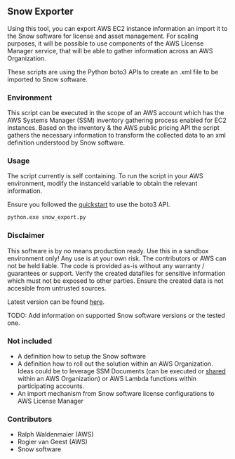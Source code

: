 ## Snow Exporter

Using this tool, you can export AWS EC2 instance information an import it to the Snow software for license and asset management. For scaling purposes, it will be possible to use components of the AWS License Manager service, that will be able to gather information across an AWS Organization.

These scripts are using the Python boto3 APIs to create an .xml file to be imported to Snow software.


### Environment

This script can be executed in the scope of an AWS account which has the AWS Systems Manager (SSM) inventory gathering process enabled for EC2 instances. Based on the inventory & the AWS public pricing API the script gathers the necessary information to transform the collected data to an xml definition understood by Snow software.

### Usage

The script currently is self containing. To run the script in your AWS environment, modify the instanceId variable to obtain the relevant information.

Ensure you followed the [quickstart](https://boto3.amazonaws.com/v1/documentation/api/latest/guide/quickstart.html) to use the boto3 API.

```bash
python.exe snow_export.py
```

### Disclaimer
This software is by no means production ready. Use this in a sandbox environment only! Any use is at your own risk. The contributors or AWS can not be held liable. The code is provided as-is without any warranty / guarantees or support. Verify the created datafiles for sensitive information which must not be exposed to other parties. Ensure the created data is not accesible from untrusted sources.

Latest version can be found [here](https://github.com/wralph/aws-helper/tree/main/snow-export).

TODO: Add information on supported Snow software versions or the tested one.

### Not included
- A definition how to setup the Snow software
- A definition how to roll out the solution within an AWS Organization. Ideas could be to leverage SSM Documents (can be executed or [shared](https://docs.aws.amazon.com/systems-manager/latest/userguide/ssm-how-to-share.html) within an AWS Organization) or AWS Lambda functions within participating accounts.
- An import mechanism from Snow software license configurations to AWS License Manager

### Contributors
- Ralph Waldenmaier (AWS)
- Rogier van Geest (AWS)
- Snow software